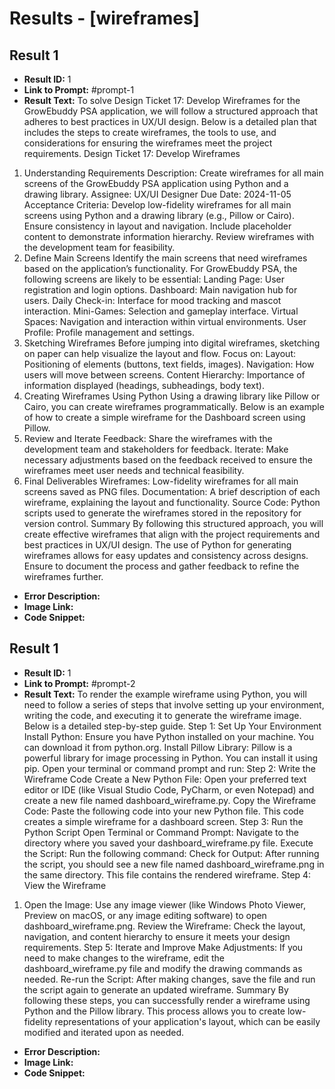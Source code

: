 # Results - [wireframes]

## Result 1
* **Result ID:** 1
* **Link to Prompt:** #prompt-1
* **Result Text:** To solve Design Ticket 17: Develop Wireframes for the GrowEbuddy PSA application, we will follow a structured approach that adheres to best practices in UX/UI design. Below is a detailed plan that includes the steps to create wireframes, the tools to use, and considerations for ensuring the wireframes meet the project requirements.
Design Ticket 17: Develop Wireframes
1. Understanding Requirements
Description: Create wireframes for all main screens of the GrowEbuddy PSA application using Python and a drawing library.
Assignee: UX/UI Designer
Due Date: 2024-11-05
Acceptance Criteria:
Develop low-fidelity wireframes for all main screens using Python and a drawing library (e.g., Pillow or Cairo).
Ensure consistency in layout and navigation.
Include placeholder content to demonstrate information hierarchy.
Review wireframes with the development team for feasibility.
2. Define Main Screens
Identify the main screens that need wireframes based on the application’s functionality. For GrowEbuddy PSA, the following screens are likely to be essential:
Landing Page: User registration and login options.
Dashboard: Main navigation hub for users.
Daily Check-in: Interface for mood tracking and mascot interaction.
Mini-Games: Selection and gameplay interface.
Virtual Spaces: Navigation and interaction within virtual environments.
User Profile: Profile management and settings.
3. Sketching Wireframes
Before jumping into digital wireframes, sketching on paper can help visualize the layout and flow. Focus on:
Layout: Positioning of elements (buttons, text fields, images).
Navigation: How users will move between screens.
Content Hierarchy: Importance of information displayed (headings, subheadings, body text).
4. Creating Wireframes Using Python
Using a drawing library like Pillow or Cairo, you can create wireframes programmatically. Below is an example of how to create a simple wireframe for the Dashboard screen using Pillow.
5. Review and Iterate
Feedback: Share the wireframes with the development team and stakeholders for feedback.
Iterate: Make necessary adjustments based on the feedback received to ensure the wireframes meet user needs and technical feasibility.
6. Final Deliverables
Wireframes: Low-fidelity wireframes for all main screens saved as PNG files.
Documentation: A brief description of each wireframe, explaining the layout and functionality.
Source Code: Python scripts used to generate the wireframes stored in the repository for version control.
Summary
By following this structured approach, you will create effective wireframes that align with the project requirements and best practices in UX/UI design. The use of Python for generating wireframes allows for easy updates and consistency across designs. Ensure to document the process and gather feedback to refine the wireframes further.
* **Error Description:** 
* **Image Link:** 
* **Code Snippet:** 

## Result 1
* **Result ID:** 1
* **Link to Prompt:** #prompt-2
* **Result Text:** To render the example wireframe using Python, you will need to follow a series of steps that involve setting up your environment, writing the code, and executing it to generate the wireframe image. Below is a detailed step-by-step guide.
Step 1: Set Up Your Environment
Install Python: Ensure you have Python installed on your machine. You can download it from python.org.
Install Pillow Library: Pillow is a powerful library for image processing in Python. You can install it using pip. Open your terminal or command prompt and run:
Step 2: Write the Wireframe Code
Create a New Python File: Open your preferred text editor or IDE (like Visual Studio Code, PyCharm, or even Notepad) and create a new file named dashboard_wireframe.py.
Copy the Wireframe Code: Paste the following code into your new Python file. This code creates a simple wireframe for a dashboard screen.
Step 3: Run the Python Script
Open Terminal or Command Prompt: Navigate to the directory where you saved your dashboard_wireframe.py file.
Execute the Script: Run the following command:
Check for Output: After running the script, you should see a new file named dashboard_wireframe.png in the same directory. This file contains the rendered wireframe.
Step 4: View the Wireframe
1. Open the Image: Use any image viewer (like Windows Photo Viewer, Preview on macOS, or any image editing software) to open dashboard_wireframe.png.
Review the Wireframe: Check the layout, navigation, and content hierarchy to ensure it meets your design requirements.
Step 5: Iterate and Improve
Make Adjustments: If you need to make changes to the wireframe, edit the dashboard_wireframe.py file and modify the drawing commands as needed.
Re-run the Script: After making changes, save the file and run the script again to generate an updated wireframe.
Summary
By following these steps, you can successfully render a wireframe using Python and the Pillow library. This process allows you to create low-fidelity representations of your application's layout, which can be easily modified and iterated upon as needed.
* **Error Description:** 
* **Image Link:** 
* **Code Snippet:** 

